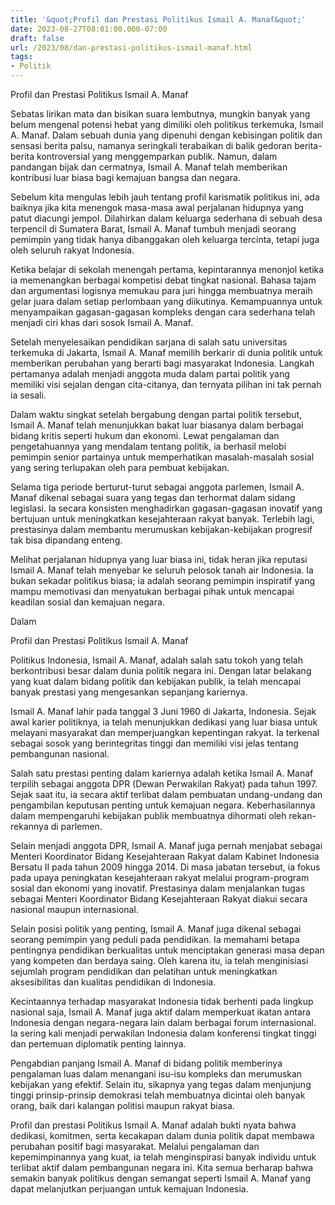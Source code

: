 ```yaml
---
title: '&quot;Profil dan Prestasi Politikus Ismail A. Manaf&quot;'
date: 2023-08-27T08:01:00.000-07:00
draft: false
url: /2023/08/dan-prestasi-politikus-ismail-manaf.html
tags: 
- Politik
---
```


  

Profil dan Prestasi Politikus Ismail A. Manaf

  

Sebatas lirikan mata dan bisikan suara lembutnya, mungkin banyak yang belum mengenal potensi hebat yang dimiliki oleh politikus terkemuka, Ismail A. Manaf. Dalam sebuah dunia yang dipenuhi dengan kebisingan politik dan sensasi berita palsu, namanya seringkali terabaikan di balik gedoran berita-berita kontroversial yang menggemparkan publik. Namun, dalam pandangan bijak dan cermatnya, Ismail A. Manaf telah memberikan kontribusi luar biasa bagi kemajuan bangsa dan negara.

  

Sebelum kita mengulas lebih jauh tentang profil karismatik politikus ini, ada baiknya jika kita menengok masa-masa awal perjalanan hidupnya yang patut diacungi jempol. Dilahirkan dalam keluarga sederhana di sebuah desa terpencil di Sumatera Barat, Ismail A. Manaf tumbuh menjadi seorang pemimpin yang tidak hanya dibanggakan oleh keluarga tercinta, tetapi juga oleh seluruh rakyat Indonesia.

  

Ketika belajar di sekolah menengah pertama, kepintarannya menonjol ketika ia memenangkan berbagai kompetisi debat tingkat nasional. Bahasa tajam dan argumentasi logisnya memukau para juri hingga membuatnya meraih gelar juara dalam setiap perlombaan yang diikutinya. Kemampuannya untuk menyampaikan gagasan-gagasan kompleks dengan cara sederhana telah menjadi ciri khas dari sosok Ismail A. Manaf.

  

Setelah menyelesaikan pendidikan sarjana di salah satu universitas terkemuka di Jakarta, Ismail A. Manaf memilih berkarir di dunia politik untuk memberikan perubahan yang berarti bagi masyarakat Indonesia. Langkah pertamanya adalah menjadi anggota muda dalam partai politik yang memiliki visi sejalan dengan cita-citanya, dan ternyata pilihan ini tak pernah ia sesali.

  

Dalam waktu singkat setelah bergabung dengan partai politik tersebut, Ismail A. Manaf telah menunjukkan bakat luar biasanya dalam berbagai bidang kritis seperti hukum dan ekonomi. Lewat pengalaman dan pengetahuannya yang mendalam tentang politik, ia berhasil melobi pemimpin senior partainya untuk memperhatikan masalah-masalah sosial yang sering terlupakan oleh para pembuat kebijakan.

  

Selama tiga periode berturut-turut sebagai anggota parlemen, Ismail A. Manaf dikenal sebagai suara yang tegas dan terhormat dalam sidang legislasi. Ia secara konsisten menghadirkan gagasan-gagasan inovatif yang bertujuan untuk meningkatkan kesejahteraan rakyat banyak. Terlebih lagi, prestasinya dalam membantu merumuskan kebijakan-kebijakan progresif tak bisa dipandang enteng.

  

Melihat perjalanan hidupnya yang luar biasa ini, tidak heran jika reputasi Ismail A. Manaf telah menyebar ke seluruh pelosok tanah air Indonesia. Ia bukan sekadar politikus biasa; ia adalah seorang pemimpin inspiratif yang mampu memotivasi dan menyatukan berbagai pihak untuk mencapai keadilan sosial dan kemajuan negara.

  

Dalam

  

Profil dan Prestasi Politikus Ismail A. Manaf

  

Politikus Indonesia, Ismail A. Manaf, adalah salah satu tokoh yang telah berkontribusi besar dalam dunia politik negara ini. Dengan latar belakang yang kuat dalam bidang politik dan kebijakan publik, ia telah mencapai banyak prestasi yang mengesankan sepanjang kariernya.

  

Ismail A. Manaf lahir pada tanggal 3 Juni 1960 di Jakarta, Indonesia. Sejak awal karier politiknya, ia telah menunjukkan dedikasi yang luar biasa untuk melayani masyarakat dan memperjuangkan kepentingan rakyat. Ia terkenal sebagai sosok yang berintegritas tinggi dan memiliki visi jelas tentang pembangunan nasional.

  

Salah satu prestasi penting dalam kariernya adalah ketika Ismail A. Manaf terpilih sebagai anggota DPR (Dewan Perwakilan Rakyat) pada tahun 1997. Sejak saat itu, ia secara aktif terlibat dalam pembuatan undang-undang dan pengambilan keputusan penting untuk kemajuan negara. Keberhasilannya dalam mempengaruhi kebijakan publik membuatnya dihormati oleh rekan-rekannya di parlemen.

  

Selain menjadi anggota DPR, Ismail A. Manaf juga pernah menjabat sebagai Menteri Koordinator Bidang Kesejahteraan Rakyat dalam Kabinet Indonesia Bersatu II pada tahun 2009 hingga 2014. Di masa jabatan tersebut, ia fokus pada upaya peningkatan kesejahteraan rakyat melalui program-program sosial dan ekonomi yang inovatif. Prestasinya dalam menjalankan tugas sebagai Menteri Koordinator Bidang Kesejahteraan Rakyat diakui secara nasional maupun internasional.

  

Selain posisi politik yang penting, Ismail A. Manaf juga dikenal sebagai seorang pemimpin yang peduli pada pendidikan. Ia memahami betapa pentingnya pendidikan berkualitas untuk menciptakan generasi masa depan yang kompeten dan berdaya saing. Oleh karena itu, ia telah menginisiasi sejumlah program pendidikan dan pelatihan untuk meningkatkan aksesibilitas dan kualitas pendidikan di Indonesia.

  

Kecintaannya terhadap masyarakat Indonesia tidak berhenti pada lingkup nasional saja, Ismail A. Manaf juga aktif dalam memperkuat ikatan antara Indonesia dengan negara-negara lain dalam berbagai forum internasional. Ia sering kali menjadi perwakilan Indonesia dalam konferensi tingkat tinggi dan pertemuan diplomatik penting lainnya.

  

Pengabdian panjang Ismail A. Manaf di bidang politik memberinya pengalaman luas dalam menangani isu-isu kompleks dan merumuskan kebijakan yang efektif. Selain itu, sikapnya yang tegas dalam menjunjung tinggi prinsip-prinsip demokrasi telah membuatnya dicintai oleh banyak orang, baik dari kalangan politisi maupun rakyat biasa.

  

Profil dan prestasi Politikus Ismail A. Manaf adalah bukti nyata bahwa dedikasi, komitmen, serta kecakapan dalam dunia politik dapat membawa perubahan positif bagi masyarakat. Melalui pengalaman dan kepemimpinannya yang kuat, ia telah menginspirasi banyak individu untuk terlibat aktif dalam pembangunan negara ini. Kita semua berharap bahwa semakin banyak politikus dengan semangat seperti Ismail A. Manaf yang dapat melanjutkan perjuangan untuk kemajuan Indonesia.